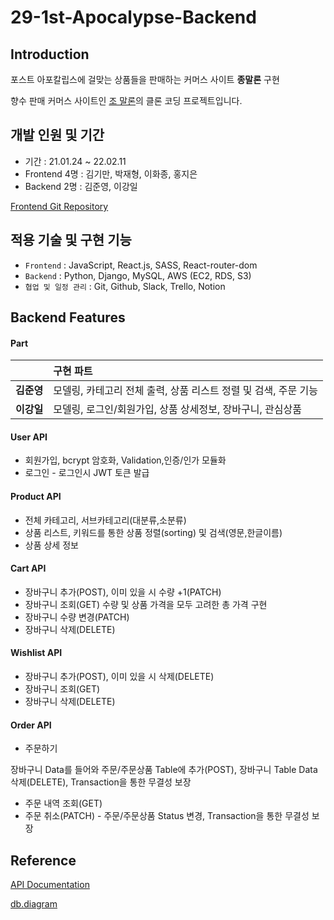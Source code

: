 # 29-1st-Apocalypse-Backend

## Introduction
포스트 아포칼립스에 걸맞는 상품들을 판매하는 커머스 사이트 __종말론__ 구현

향수 판매 커머스 사이트인 [조 말론](https://www.jomalone.co.kr/)의 클론 코딩 프로젝트입니다.


## 개발 인원 및 기간
- 기간 : 21.01.24 ~ 22.02.11
- Frontend 4명 : 김기만, 박재형, 이화종, 홍지은
- Backend  2명 : 김준영, 이강일

[Frontend Git Repository](https://github.com/wecode-bootcamp-korea/29-1st-Apocalypse-frontend)

## 적용 기술 및 구현 기능
- `Frontend`       : JavaScript, React.js, SASS, React-router-dom
- `Backend`        : Python, Django, MySQL, AWS (EC2, RDS, S3)
- `협업 및 일정 관리` : Git, Github, Slack, Trello, Notion

## Backend Features

#### Part
|               | 구현 파트                        |
| :-----------: | :------------------------------- |
| <b>김준영</b> | 모델링, 카테고리 전체 출력, 상품 리스트 정렬 및 검색, 주문 기능   |
| <b>이강일</b> | 모델링, 로그인/회원가입, 상품 상세정보, 장바구니, 관심상품       |

#### User API
- 회원가입, bcrypt 암호화, Validation,인증/인가 모듈화
- 로그인 - 로그인시 JWT 토큰 발급

#### Product API
- 전체 카테고리, 서브카테고리(대분류,소분류)
- 상품 리스트, 키워드를 통한 상품 정렬(sorting) 및 검색(영문,한글이름)
- 상품 상세 정보 

#### Cart API
- 장바구니 추가(POST), 이미 있을 시 수량 +1(PATCH)
- 장바구니 조회(GET) 수량 및 상품 가격을 모두 고려한 총 가격 구현
- 장바구니 수량 변경(PATCH)
- 장바구니 삭제(DELETE)

#### Wishlist API
- 장바구니 추가(POST), 이미 있을 시 삭제(DELETE)
- 장바구니 조회(GET)
- 장바구니 삭제(DELETE)

#### Order API
- 주문하기

장바구니 Data를 들어와 주문/주문상품 Table에 추가(POST), 장바구니 Table Data 삭제(DELETE), Transaction을 통한 무결성 보장
- 주문 내역 조회(GET)
- 주문 취소(PATCH) - 주문/주문상품 Status 변경, Transaction을 통한 무결성 보장

## Reference
[API Documentation](https://documenter.getpostman.com/view/19473444/UVeJKkH6)

[db.diagram](https://dbdiagram.io/d/61ee2a5b7cf3fc0e7c59b78f)
